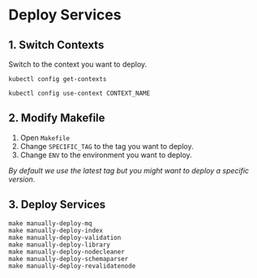 # Deploy Services

## 1. Switch Contexts

Switch to the context you want to deploy.

```
kubectl config get-contexts

kubectl config use-context CONTEXT_NAME
```

## 2. Modify Makefile

1. Open `Makefile`
2. Change `SPECIFIC_TAG` to the tag you want to deploy.
3. Change `ENV` to the environment you want to deploy.

_By default we use the latest tag but you might want to deploy a specific version._

## 3. Deploy Services

```
make manually-deploy-mq
make manually-deploy-index
make manually-deploy-validation
make manually-deploy-library
make manually-deploy-nodecleaner
make manually-deploy-schemaparser
make manually-deploy-revalidatenode
```
